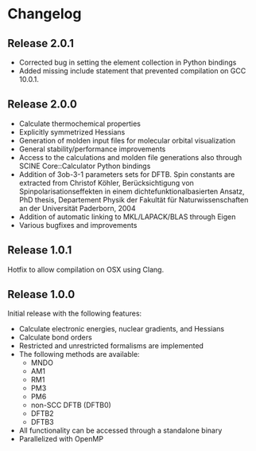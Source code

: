 # Changelog

## Release 2.0.1

- Corrected bug in setting the element collection in Python bindings
- Added missing include statement that prevented compilation on GCC 10.0.1.

## Release 2.0.0

- Calculate thermochemical properties
- Explicitly symmetrized Hessians
- Generation of molden input files for molecular orbital visualization
- General stability/performance improvements
- Access to the calculations and molden file generations also through SCINE Core::Calculator Python bindings
- Addition of 3ob-3-1 parameters sets for DFTB. Spin constants are extracted from
  Christof Köhler, Berücksichtigung von Spinpolarisationseffekten in einem dichtefunktionalbasierten Ansatz,
  PhD thesis, Departement Physik der Fakultät für Naturwissenschaften an der Universität Paderborn, 2004
- Addition of automatic linking to MKL/LAPACK/BLAS through Eigen
- Various bugfixes and improvements

## Release 1.0.1

Hotfix to allow compilation on OSX using Clang.

## Release 1.0.0

Initial release with the following features:
- Calculate electronic energies, nuclear gradients, and Hessians
- Calculate bond orders
- Restricted and unrestricted formalisms are implemented
- The following methods are available:
  - MNDO
  - AM1
  - RM1
  - PM3
  - PM6
  - non-SCC DFTB (DFTB0)
  - DFTB2
  - DFTB3
- All functionality can be accessed through a standalone binary
- Parallelized with OpenMP
